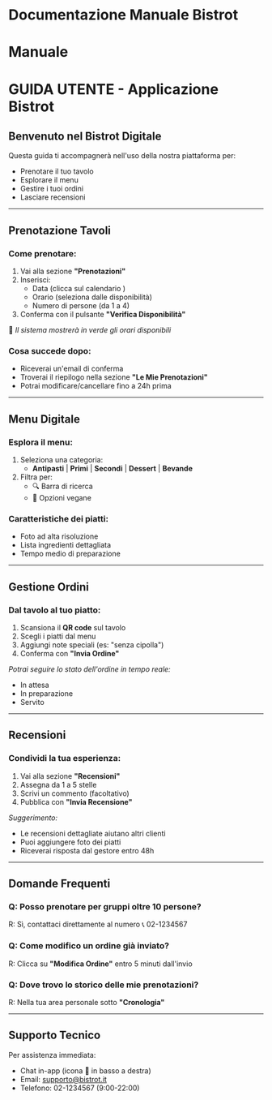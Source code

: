 # Documentazione Manuale Bistrot

# Manuale

# GUIDA UTENTE - Applicazione Bistrot

## Benvenuto nel Bistrot Digitale

Questa guida ti accompagnerà nell'uso della nostra piattaforma per:

- Prenotare il tuo tavolo
- Esplorare il menu
- Gestire i tuoi ordini
- Lasciare recensioni

---

## Prenotazione Tavoli

### Come prenotare:

1. Vai alla sezione **"Prenotazioni"**
2. Inserisci:
    - Data (clicca sul calendario )
    - Orario (seleziona dalle disponibilità)
    - Numero di persone (da 1 a 4)
3. Conferma con il pulsante **"Verifica Disponibilità"**

🔹 *Il sistema mostrerà in verde gli orari disponibili*

### Cosa succede dopo:

- Riceverai un'email di conferma
- Troverai il riepilogo nella sezione **"Le Mie Prenotazioni"**
- Potrai modificare/cancellare fino a 24h prima

---

## Menu Digitale

### Esplora il menu:

1. Seleziona una categoria:
    - **Antipasti** | **Primi** | **Secondi** | **Dessert** | **Bevande**
2. Filtra per:
    - 🔍 Barra di ricerca
    - 🌿 Opzioni vegane
    

### Caratteristiche dei piatti:

- Foto ad alta risoluzione
- Lista ingredienti dettagliata
- Tempo medio di preparazione

---

## Gestione Ordini

### Dal tavolo al tuo piatto:

1. Scansiona il **QR code** sul tavolo
2. Scegli i piatti dal menu
3. Aggiungi note speciali (es: "senza cipolla")
4. Conferma con **"Invia Ordine"**

*Potrai seguire lo stato dell'ordine in tempo reale:*

- In attesa
- In preparazione
- Servito

---

## Recensioni

### Condividi la tua esperienza:

1. Vai alla sezione **"Recensioni"**
2. Assegna da 1 a 5 stelle
3. Scrivi un commento (facoltativo)
4. Pubblica con **"Invia Recensione"**

 *Suggerimento:*

- Le recensioni dettagliate aiutano altri clienti
- Puoi aggiungere foto dei piatti
- Riceverai risposta dal gestore entro 48h

---

## Domande Frequenti

### Q: Posso prenotare per gruppi oltre 10 persone?

R: Sì, contattaci direttamente al numero 📞 02-1234567

### Q: Come modifico un ordine già inviato?

R: Clicca su **"Modifica Ordine"** entro 5 minuti dall'invio

### Q: Dove trovo lo storico delle mie prenotazioni?

R: Nella tua area personale sotto **"Cronologia"**

---

## Supporto Tecnico

Per assistenza immediata:

- Chat in-app (icona 💬 in basso a destra)
- Email: [supporto@bistrot.it](mailto:supporto@bistrot.it)
- Telefono: 02-1234567 (9:00-22:00)